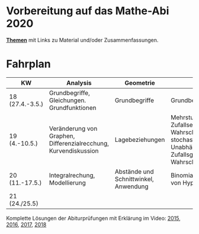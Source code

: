 # Vorbereitung auf das Mathe-Abi 2020

**[Themen](themen.md)** mit Links zu Material und/oder Zusammenfassungen.

# Fahrplan

KW | Analysis | Geometrie | Stochastik | Sonstiges
------- | ------ | -------- | -------- | ---------
18 (27.4.-3.5.) | Grundbegriffe, Gleichungen. Grundfunktionen | Grundbegriffe |Grundbegriffe | Allgemeine Grundlagen
19 (4.-10.5.) | Veränderung von Graphen, Differenzialrecchung, Kurvendiskussion | Lagebeziehungen | Mehrstufige Zufallsexperimente, Bedingte Wahrscheinlichkeit und stochastische Unabhängigkeit, Zufallsgrößen und Wahrscheinlichkeitsverteilung |
20 (11.-17.5.) | Integralrechung, Modellierung | Abstände und Schnittwinkel, Anwendung | Binomialverteilung, Testen von Hypothesen |
21 (24./25.5) |  | | |

Komplette Lösungen der Abiturprüfungen mit Erklärung im Video: [2015](), [2016](), [2017](), [2018]()
